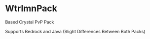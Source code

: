 # WtrlmnPack
Based Crystal PvP Pack

Supports Bedrock and Java (Slight Differences Between Both Packs)
